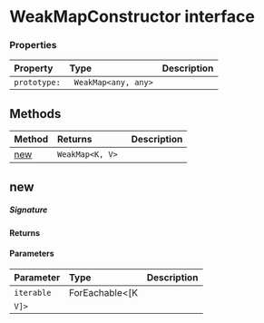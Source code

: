 # WeakMapConstructor interface





### Properties

| Property	   | Type	| Description|
|:-------------|:-------|:-----------|
|`prototype:`      |` WeakMap<any, any>` |  |




## Methods

| Method	   |  Returns	| Description|
|:-------------|:-------|:-----------|
|[new](#new)      | `WeakMap<K, V> `|  |



## new



##### Signature

#### Returns

#### Parameters


| Parameter	   | Type    | Description |
|:-------------|:---------------|:------------|
| `iterable`    | ForEachable<[K |  |
| `V]>`    |  |  |

